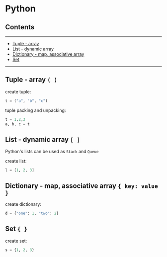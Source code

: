 # Python

## Contents
---

- [Tuple - array](#array)
- [List - dynamic array](#dynamic-array)
- [Dictionary - map, associative array](#map)
- [Set](#set)

---
<div id="array" />

## Tuple - array `( )`
create tuple: 
```python
t = ("a", "b", "c")
```

tuple packing and unpacking:
```python
t = 1,2,3
a, b, c = t
```


<div id="dynamic-array" />

## List - dynamic array `[ ]`
Python's lists can be used as `Stack` and `Queue`

create list:
```python
l = [1, 2, 3]
```


<div id="map" />

## Dictionary - map, associative array `{ key: value }`
create dictionary: 
```python
d = {"one": 1, "two": 2}
```


<div id="set" />

## Set  `{ }`
create set:
```python
s = {1, 2, 3}
```




